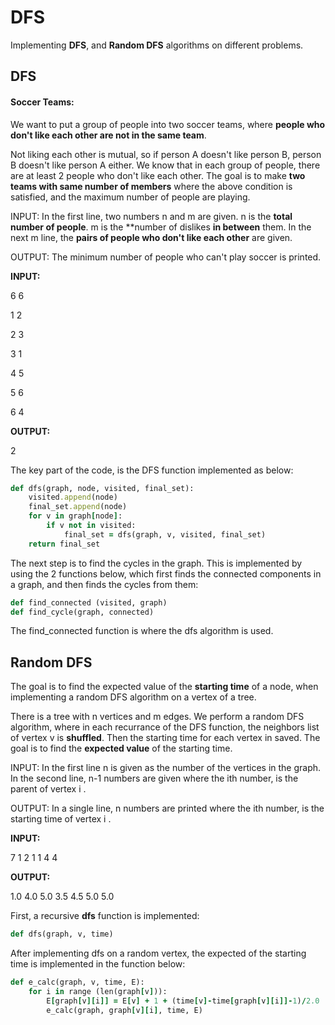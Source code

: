 # DFS
Implementing **DFS**, and **Random DFS** algorithms on different problems.

<h2>DFS</h2>

<h4>Soccer Teams:</h4>

We want to put a group of people into two soccer teams, where **people who don't like each other are not in the same team**.

Not liking each other is mutual, so if person A doesn't like person B, person B doesn't like person A either. We know that in each group of people, there are at least 2 people who don't like each other. The goal is to make **two teams with same number of members** where the above condition is satisfied, and the maximum number of people are playing.

INPUT: In the first line, two numbers n and m are given. n is the **total number of people**. m is the **number of dislikes **in between** them. In the next m line, the **pairs of people who don't like each other** are given.

OUTPUT: The minimum number of people who can't play soccer is printed.

**INPUT:**

6 6 

1 2 

2 3 

3 1 

4 5 

5 6

6 4

**OUTPUT:**

2

The key part of the code, is the DFS function implemented as below:

```ruby
def dfs(graph, node, visited, final_set):
    visited.append(node)
    final_set.append(node)
    for v in graph[node]:
        if v not in visited:
            final_set = dfs(graph, v, visited, final_set)
    return final_set
```

The next step is to find the cycles in the graph. This is implemented by using the 2 functions below, which first finds the connected components in a graph, and then finds the cycles from them:

```ruby
def find_connected (visited, graph)
def find_cycle(graph, connected)
```

The find_connected function is where the dfs algorithm is used.

<h2>Random DFS</h2>

The goal is to find the expected value of the **starting time** of a node, when implementing a random DFS algorithm on a vertex of a tree.

There is a tree with n vertices and m edges. We perform a random DFS algorithm, where in each recurrance of the DFS function, the neighbors list of vertex v is **shuffled**. Then the starting time for each vertex in saved. The goal is to find the **expected value** of the starting time.

INPUT: In the first line n is given as the number of the vertices in the graph. In the second line, n-1 numbers are given where the ith number, is the parent of vertex i .

OUTPUT: In a single line, n numbers are printed where the ith number, is the starting time of vertex i .

**INPUT:**

7 1 2 1 1 4 4

**OUTPUT:**

1.0 4.0 5.0 3.5 4.5 5.0 5.0

First, a recursive **dfs** function is implemented:

```ruby
def dfs(graph, v, time)
```

After implementing dfs on a random vertex, the expected of the starting time is implemented in the function below:

```ruby
def e_calc(graph, v, time, E):
    for i in range (len(graph[v])):
        E[graph[v][i]] = E[v] + 1 + (time[v]-time[graph[v][i]]-1)/2.0
        e_calc(graph, graph[v][i], time, E)
```


